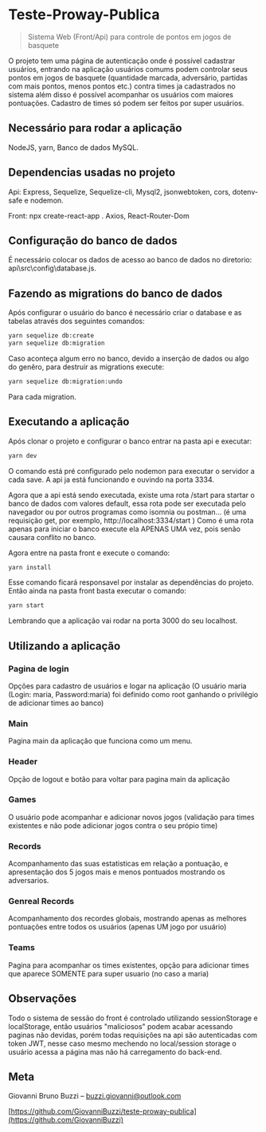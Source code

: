 # Teste-Proway-Publica
> Sistema Web (Front/Api) para controle de pontos em jogos de basquete


O projeto tem uma página de autenticação onde é possível cadastrar usuários, entrando na aplicação usuários comums podem controlar seus pontos em jogos de basquete (quantidade marcada, adversário, partidas com mais pontos, menos pontos etc.) contra times ja cadastrados no sistema além disso é possível acompanhar os usuários com maiores pontuações. Cadastro de times só podem ser feitos por super usuários.

## Necessário para rodar a aplicação

NodeJS, yarn, Banco de dados MySQL.

## Dependencias usadas no projeto

Api: Express, Sequelize, Sequelize-cli, Mysql2, jsonwebtoken, cors, dotenv-safe e nodemon.

Front: npx create-react-app . Axios, React-Router-Dom

## Configuração do banco de dados

É necessário colocar os dados de acesso ao banco de dados no diretorio: api\src\config\database.js.


## Fazendo as migrations do banco de dados

Após configurar o usuário do banco é necessário criar o database e as tabelas através dos seguintes comandos:

```sh
yarn sequelize db:create
yarn sequelize db:migration
```

Caso aconteça algum erro no banco, devido a inserção de dados ou algo do genêro, para destruir as migrations execute:

```sh
yarn sequelize db:migration:undo
```
Para cada migration.

## Executando a aplicação

Após clonar o projeto e configurar o banco entrar na pasta api e executar:

```sh
yarn dev
```
O comando está pré configurado pelo nodemon para executar o servidor a cada save.
A api ja está funcionando e ouvindo na porta 3334.

Agora que a api está sendo executada, existe uma rota /start para startar o banco de dados com valores default, essa rota pode ser executada pelo navegador ou por outros programas como isomnia ou postman... (é uma requisição get, por exemplo, http://localhost:3334/start )
Como é uma rota apenas para iniciar o banco execute ela APENAS UMA vez, pois senão causara conflito no banco.

Agora entre na pasta front e execute o comando:

```sh
yarn install
```
Esse comando ficará responsavel por instalar as dependências do projeto.
Então ainda na pasta front basta executar o comando:

```sh
yarn start
```

Lembrando que a aplicação vai rodar na porta 3000 do seu localhost.

## Utilizando a aplicação

### Pagina de login

Opções para cadastro de usuários e logar na aplicação (O usuário maria (Login: maria, Password:maria) foi definido como root ganhando o privilégio de adicionar times ao banco)

### Main

Pagina main da aplicação que funciona como um menu.

### Header

Opção de logout e botão para voltar para pagina main da aplicação

### Games

O usuário pode acompanhar e adicionar novos jogos (validação para times existentes e não pode adicionar jogos contra o seu própio time)

### Records

Acompanhamento das suas estatisticas em relação a pontuação, e apresentação dos 5 jogos mais e menos pontuados mostrando os adversarios.

### Genreal Records

Acompanhamento dos recordes globais, mostrando apenas as melhores pontuações entre todos os usuários (apenas UM jogo por usuário)

### Teams

Pagina para acompanhar os times existentes, opção para adicionar times que aparece SOMENTE para super usuario (no caso a maria)

## Observações

Todo o sistema de sessão do front é controlado utilizando sessionStorage e localStorage, então usuários "maliciosos" podem acabar acessando paginas não devidas, porém todas requisições na api são autenticadas com token JWT, nesse caso mesmo mechendo no local/session storage o usuário acessa a página mas não há carregamento do back-end.

## Meta

Giovanni Bruno Buzzi – buzzi.giovanni@outlook.com

[https://github.com/GiovanniBuzzi/teste-proway-publica](https://github.com/GiovanniBuzzi)

